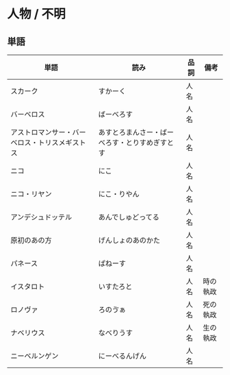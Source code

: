 # 人物 / 不明

## 単語

|単語|読み|品詞|備考|
|---|---|---|---|
|スカーク|すかーく|人名||
|バーベロス|ばーべろす|人名||
|アストロマンサー・バーベロス・トリスメギストス|あすとろまんさー・ばーべろす・とりすめぎすとす|人名||
|ニコ|にこ|人名||
|ニコ・リヤン|にこ・りやん|人名||
|アンデシュドッテル|あんでしゅどってる|人名||
|原初のあの方|げんしょのあのかた|人名||
|パネース|ぱねーす|人名||
|イスタロト|いすたろと|人名|時の執政|
|ロノヴァ|ろのゔぁ|人名|死の執政|
|ナベリウス|なべりうす|人名|生の執政|
|ニーベルンゲン|にーべるんげん|人名||